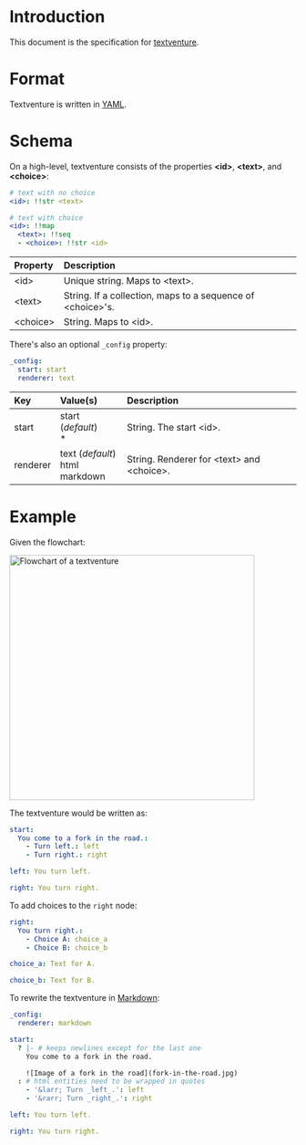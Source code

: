 # Introduction

This document is the specification for [textventure](https://textventure.org).

# Format

Textventure is written in [YAML](http://yaml.org/).

# Schema

On a high-level, textventure consists of the properties **\<id>**, **\<text>**, and **\<choice>**:

```yaml
# text with no choice
<id>: !!str <text>

# text with choice
<id>: !!map
  <text>: !!seq
  - <choice>: !!str <id>
```

| Property  | Description                                                 |
| :-------- | :---------------------------------------------------------- |
| \<id>     | Unique string. Maps to \<text>.                             |
| \<text>   | String. If a collection, maps to a sequence of \<choice>'s. |
| \<choice> | String. Maps to \<id>.                                      |

There's also an optional `_config` property:

```yaml
_config:
  start: start
  renderer: text
```

| Key      | Value(s)                             | Description                                 |
| :------- | :----------------------------------- | :------------------------------------------ |
| start    | start (_default_)<br>\*              | String. The start \<id>.                    |
| renderer | text (_default_)<br>html<br>markdown | String. Renderer for \<text> and \<choice>. |

# Example

Given the flowchart:

<!--
https://gist.github.com/remarkablemark/30d3974972e6fc3348fe3c58136e5aaa
-->
<img src="https://textventure.org/static/2018/2018-08-12-textventure-spec-example-flowchart.svg" alt="Flowchart of a textventure" width="430px">

The textventure would be written as:

```yaml
start:
  You come to a fork in the road.:
    - Turn left.: left
    - Turn right.: right

left: You turn left.

right: You turn right.
```

To add choices to the `right` node:

```yaml
right:
  You turn right.:
    - Choice A: choice_a
    - Choice B: choice_b

choice_a: Text for A.

choice_b: Text for B.
```

To rewrite the textventure in [Markdown](https://commonmark.org/):

```yaml
_config:
  renderer: markdown

start:
  ? |- # keeps newlines except for the last one
    You come to a fork in the road.

    ![Image of a fork in the road](fork-in-the-road.jpg)
  : # html entities need to be wrapped in quotes
    - '&larr; Turn _left_.': left
    - '&rarr; Turn _right_.': right

left: You turn left.

right: You turn right.
```
